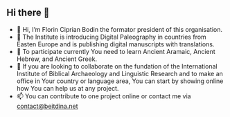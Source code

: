 ## Hi there 👋

<!--

**Here are some ideas to get you started:**

🙋‍♀️ A short introduction - what is your organization all about?
🌈 Contribution guidelines - how can the community get involved?
👩‍💻 Useful resources - where can the community find your docs? Is there anything else the community should know?
🍿 Fun facts - what does your team eat for breakfast?
🧙 Remember, you can do mighty things with the power of [Markdown](https://docs.github.com/github/writing-on-github/getting-started-with-writing-and-formatting-on-github/basic-writing-and-formatting-syntax)
-->
- 👋 Hi, I’m Florin Ciprian Bodin the formator president of this organisation.
- 👀 The Institute is introducing Digital Paleography in countries from Easten Europe and is publishing digital manuscripts with translations.
- 🌱 To participate currently You need to learn Ancient Aramaic, Ancient Hebrew, and Ancient Greek.
- 💞️ If you are looking to collaborate on the fundation of the International Institute of Biblical Archaeology and Linguistic Research and to make an office in Your country or language area, You can start by showing online how You can help us at any project. 
- 📫 You can contribute to one project online or contact me via contact@beitdina.net


